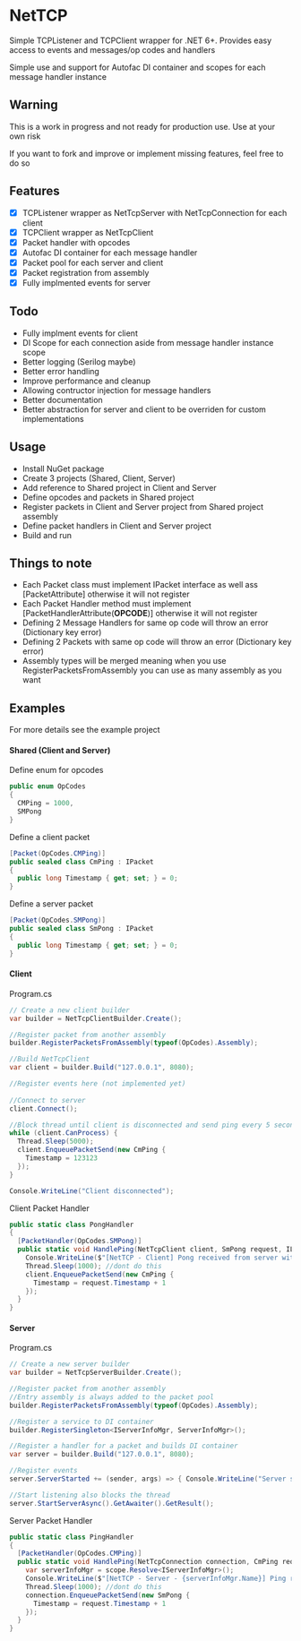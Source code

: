 # NetTCP 
Simple TCPListener and TCPClient wrapper for .NET 6+. Provides easy access to events and messages/op codes and handlers

Simple use and support for Autofac DI container and scopes for each message handler instance
## Warning
This is a work in progress and not ready for production use. Use at your own risk

If you want to fork and improve or implement missing features, feel free to do so

## Features
- [x] TCPListener wrapper as NetTcpServer with NetTcpConnection for each client
- [x] TCPClient wrapper as NetTcpClient
- [x] Packet handler with opcodes
- [x] Autofac DI container for each message handler
- [x] Packet pool for each server and client
- [x] Packet registration from assembly
- [x] Fully implmented events for server

## Todo
- Fully implment events for client
- DI Scope for each connection aside from message handler instance scope
- Better logging (Serilog maybe)
- Better error handling
- Improve performance and cleanup
- Allowing contructor injection for message handlers
- Better documentation
- Better abstraction for server and client to be overriden for custom implementations

## Usage
- Install NuGet package
- Create 3 projects (Shared, Client, Server)
- Add reference to Shared project in Client and Server
- Define opcodes and packets in Shared project
- Register packets in Client and Server project from Shared project assembly
- Define packet handlers in Client and Server project
- Build and run

## Things to note
- Each Packet class must implement IPacket interface as well ass [PacketAttribute] otherwise it will not register
- Each Packet Handler method must implement [PacketHandlerAttribute(**OPCODE**)] otherwise it will not register
- Defining 2 Message Handlers for same op code will throw an error (Dictionary key error)
- Defining 2 Packets with same op code will throw an error (Dictionary key error)
- Assembly types will be merged meaning when you use RegisterPacketsFromAssembly you can use as many assembly as you want


## Examples
For more details see the example project

#### Shared (Client and Server)
Define enum for opcodes
```csharp
public enum OpCodes
{
  CMPing = 1000,
  SMPong
}
```

Define a client packet
```csharp
[Packet(OpCodes.CMPing)]
public sealed class CmPing : IPacket
{
  public long Timestamp { get; set; } = 0;
}
```

Define a server packet
```csharp
[Packet(OpCodes.SMPong)]
public sealed class SmPong : IPacket
{
  public long Timestamp { get; set; } = 0;
}
```


#### Client 
Program.cs
```csharp
// Create a new client builder
var builder = NetTcpClientBuilder.Create();

//Register packet from another assembly
builder.RegisterPacketsFromAssembly(typeof(OpCodes).Assembly);

//Build NetTcpClient
var client = builder.Build("127.0.0.1", 8080);

//Register events here (not implemented yet)
 
//Connect to server
client.Connect();

//Block thread until client is disconnected and send ping every 5 seconds
while (client.CanProcess) {
  Thread.Sleep(5000);
  client.EnqueuePacketSend(new CmPing {
    Timestamp = 123123
  });
}

Console.WriteLine("Client disconnected");
```
Client Packet Handler
```csharp
public static class PongHandler
{
  [PacketHandler(OpCodes.SMPong)]
  public static void HandlePing(NetTcpClient client, SmPong request, ILifetimeScope scope) {
    Console.WriteLine($"[NetTCP - Client] Pong received from server with timestamp {request.Timestamp}.");
    Thread.Sleep(1000); //dont do this
    client.EnqueuePacketSend(new CmPing {
      Timestamp = request.Timestamp + 1
    });
  }
}
```



#### Server
Program.cs
```csharp
// Create a new server builder
var builder = NetTcpServerBuilder.Create();

//Register packet from another assembly
//Entry assembly is always added to the packet pool
builder.RegisterPacketsFromAssembly(typeof(OpCodes).Assembly);

//Register a service to DI container
builder.RegisterSingleton<IServerInfoMgr, ServerInfoMgr>();

//Register a handler for a packet and builds DI container
var server = builder.Build("127.0.0.1", 8080);

//Register events
server.ServerStarted += (sender, args) => { Console.WriteLine("Server started on " + server.IpAddress + ":" + server.Port); };

//Start listening also blocks the thread
server.StartServerAsync().GetAwaiter().GetResult();
```

Server Packet Handler
```csharp
public static class PingHandler
{
  [PacketHandler(OpCodes.CMPing)]
  public static void HandlePing(NetTcpConnection connection, CmPing request, ILifetimeScope scope) {
    var serverInfoMgr = scope.Resolve<IServerInfoMgr>();
    Console.WriteLine($"[NetTCP - Server - {serverInfoMgr.Name}] Ping received from {connection.RemoteIpAddress} with timestamp {request.Timestamp}.");
    Thread.Sleep(1000); //dont do this
    connection.EnqueuePacketSend(new SmPong {
      Timestamp = request.Timestamp + 1
    });
  }
}
```